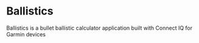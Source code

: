 # Ballistics
Ballistics is a bullet ballistic calculator application built with Connect IQ for Garmin devices
